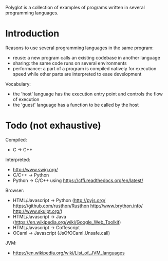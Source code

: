 Polyglot is a collection of examples of programs written in several programming languages.

Introduction
============

Reasons to use several programming languages in the same program:

- reuse: a new program calls an existing codebase in another language
- sharing: the same code runs on several environments
- performance: a part of a program is compiled natively for execution speed while other parts are interpreted to ease development

Vocabulary:

- the 'host' language has the execution entry point and controls the flow of execution
- the 'guest' language has a function to be called by the host

Todo (not exhaustive)
=====================

Compiled:

- C -> C++

Interpreted:

- http://www.swig.org/
- C/C++ -> Python
- Python -> C/C++ using https://cffi.readthedocs.org/en/latest/

Browser:

- HTML/Javascript -> Python (http://pyjs.org/ https://github.com/rusthon/Rusthon http://www.brython.info/ http://www.skulpt.org/)
- HTML/Javascript -> Java (https://en.wikipedia.org/wiki/Google_Web_Toolkit)
- HTML/Javascript -> Coffescript
- OCaml -> Javascript (JsOfOCaml.Unsafe.call)

JVM:

- https://en.wikipedia.org/wiki/List_of_JVM_languages
